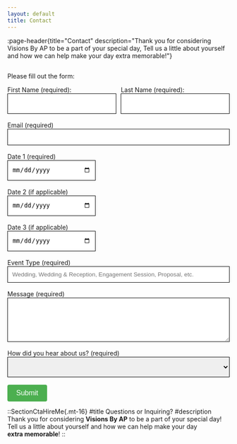 ```yaml
---
layout: default
title: Contact
---
```


:page-header{title="Contact" description="Thank you for considering Visions By AP to be a part of your special day, Tell us a little about yourself and how we can help make your day extra memorable!"}

##

<form
  action="https://formspree.io/f/xyyarkro"
  method="POST"
>

Please fill out the form:

<div style="display: flex; gap: 10px;">
  <div>
    <label for="first-name">First Name (required):</label>
    <input type="text" name="First Name" id="first-name" style="color: black; height: 46px; width: 100%; padding: 10px; border: 1px solid black;" autocomplete="false" aria-required="true" required>
  </div>
  <div>
    <label for="last-name">Last Name (required):</label>
    <input type="text" name="Last Name" id="last-name" style="color: black; height: 46px; width: 100%; padding: 10px; border: 1px solid black;" autocomplete="false" aria-required="true" required>
  </div>
</div>
<br>
<label>
Email (required)
<input type="email" name="Email" style="color: black; width: 100%; padding: 10px; border: 1px solid black;" autocomplete="false" aria-required="true" required>
</label>
<br>
<br>
<label>
Date 1 (required)
<br>
<input type="date" name="Date #1" style="color: black; width: 200px; height: 46px; padding: 10px; border: 1px solid black;" autocomplete="false" aria-required="true" required>
</label>
<br>
<br>
<label>
Date 2 (if applicable)
<br>
<input type="date" name="Date #2" style="color: black; width: 200px; height: 46px; padding: 10px; border: 1px solid black;" autocomplete="false">
</label>
<br>
<br>
<label>
Date 3 (if applicable)
<br>
<input type="date" name="Date #3" style="color: black; width: 200px; height: 46px; padding: 10px; border: 1px solid black;" autocomplete="false">
</label>
<br>
<br>
<label>
Event Type (required)
<input type="text" name="Event Type" style="color: black; width: 100%; padding: 10px; border: 1px solid black;" autocomplete="false" placeholder="Wedding, Wedding & Reception, Engagement Session, Proposal, etc." aria-required="true" required>
</label>
<br>
<br>
<label>
Message (required)
<textarea type="text" name="Message" style="color: black; width: 100%; height: 100px; padding: 10px; border: 1px solid black;" autocomplete="false" aria-required="true" required></textarea>
</label>
<br>
<br>
<label>
How did you hear about us? (required)

<select name="How did you hear about us?" style="color: black; width: 100%; height: 46px; padding: 10px; border: 1px solid black;" aria-label="Dropdown" required>
  <option value=""></option>
  <option value="Online Search">Online Search</option>
  <option value="Instagram">Instagram</option>
  <option value="TikTok">TikTok</option>
  <option value="Facebook">Facebook</option>
  <option value="Wedding Planner">Wedding Planner</option>
  <option value="Referred">Referred</option>
  <option value="Other">Other</option>
</select>
</label>
  <br>
  <br>
<button type="submit" style="background-color: #4CAF50; color: white; padding: 10px 20px; font-size: 16px; border: none; cursor: pointer; border-radius: 4px;">Submit</button>
<br>
</form>





::SectionCtaHireMe{.mt-16}
#title
Questions or Inquiring?
#description
Thank you for considering __Visions By AP__ to be a part of your special day! 
<br>
Tell us a little about yourself and how we can help make your day 
<br>
__extra memorable__!
::
